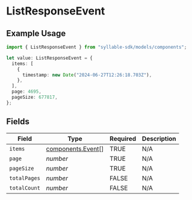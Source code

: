 # ListResponseEvent

## Example Usage

```typescript
import { ListResponseEvent } from "syllable-sdk/models/components";

let value: ListResponseEvent = {
  items: [
    {
      timestamp: new Date("2024-06-27T12:26:18.703Z"),
    },
  ],
  page: 4695,
  pageSize: 677817,
};
```

## Fields

| Field                                                  | Type                                                   | Required                                               | Description                                            |
| ------------------------------------------------------ | ------------------------------------------------------ | ------------------------------------------------------ | ------------------------------------------------------ |
| `items`                                                | [components.Event](/sdk-docs/models/components/event)[] | TRUE                                     | N/A                                                    |
| `page`                                                 | *number*                                               | TRUE                                     | N/A                                                    |
| `pageSize`                                             | *number*                                               | TRUE                                     | N/A                                                    |
| `totalPages`                                           | *number*                                               | FALSE                                     | N/A                                                    |
| `totalCount`                                           | *number*                                               | FALSE                                     | N/A                                                    |